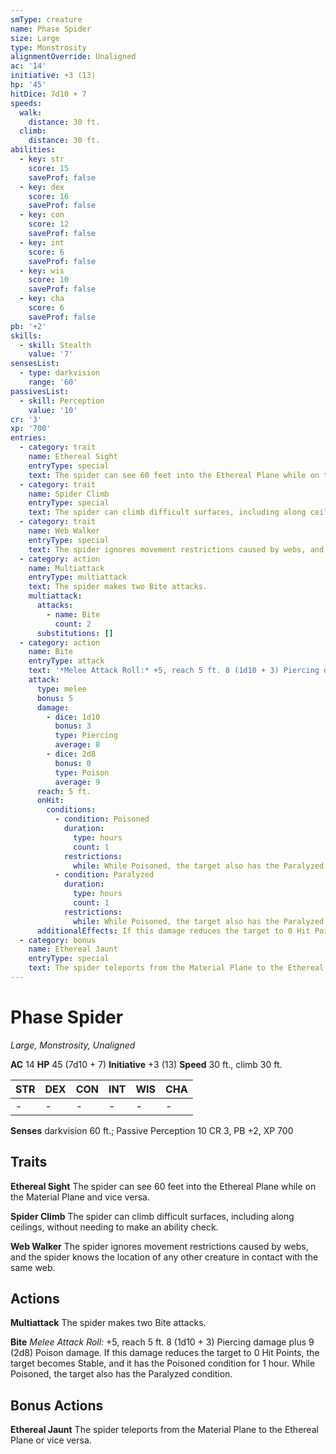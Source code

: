 ```yaml
---
smType: creature
name: Phase Spider
size: Large
type: Monstrosity
alignmentOverride: Unaligned
ac: '14'
initiative: +3 (13)
hp: '45'
hitDice: 7d10 + 7
speeds:
  walk:
    distance: 30 ft.
  climb:
    distance: 30 ft.
abilities:
  - key: str
    score: 15
    saveProf: false
  - key: dex
    score: 16
    saveProf: false
  - key: con
    score: 12
    saveProf: false
  - key: int
    score: 6
    saveProf: false
  - key: wis
    score: 10
    saveProf: false
  - key: cha
    score: 6
    saveProf: false
pb: '+2'
skills:
  - skill: Stealth
    value: '7'
sensesList:
  - type: darkvision
    range: '60'
passivesList:
  - skill: Perception
    value: '10'
cr: '3'
xp: '700'
entries:
  - category: trait
    name: Ethereal Sight
    entryType: special
    text: The spider can see 60 feet into the Ethereal Plane while on the Material Plane and vice versa.
  - category: trait
    name: Spider Climb
    entryType: special
    text: The spider can climb difficult surfaces, including along ceilings, without needing to make an ability check.
  - category: trait
    name: Web Walker
    entryType: special
    text: The spider ignores movement restrictions caused by webs, and the spider knows the location of any other creature in contact with the same web.
  - category: action
    name: Multiattack
    entryType: multiattack
    text: The spider makes two Bite attacks.
    multiattack:
      attacks:
        - name: Bite
          count: 2
      substitutions: []
  - category: action
    name: Bite
    entryType: attack
    text: '*Melee Attack Roll:* +5, reach 5 ft. 8 (1d10 + 3) Piercing damage plus 9 (2d8) Poison damage. If this damage reduces the target to 0 Hit Points, the target becomes Stable, and it has the Poisoned condition for 1 hour. While Poisoned, the target also has the Paralyzed condition.'
    attack:
      type: melee
      bonus: 5
      damage:
        - dice: 1d10
          bonus: 3
          type: Piercing
          average: 8
        - dice: 2d8
          bonus: 0
          type: Poison
          average: 9
      reach: 5 ft.
      onHit:
        conditions:
          - condition: Poisoned
            duration:
              type: hours
              count: 1
            restrictions:
              while: While Poisoned, the target also has the Paralyzed condition
          - condition: Paralyzed
            duration:
              type: hours
              count: 1
            restrictions:
              while: While Poisoned, the target also has the Paralyzed condition
      additionalEffects: If this damage reduces the target to 0 Hit Points, the target becomes Stable, and it has the Poisoned condition for 1 hour. While Poisoned, the target also has the Paralyzed condition.
  - category: bonus
    name: Ethereal Jaunt
    entryType: special
    text: The spider teleports from the Material Plane to the Ethereal Plane or vice versa.
---
```


# Phase Spider
*Large, Monstrosity, Unaligned*

**AC** 14
**HP** 45 (7d10 + 7)
**Initiative** +3 (13)
**Speed** 30 ft., climb 30 ft.

| STR | DEX | CON | INT | WIS | CHA |
| --- | --- | --- | --- | --- | --- |
| - | - | - | - | - | - |

**Senses** darkvision 60 ft.; Passive Perception 10
CR 3, PB +2, XP 700

## Traits

**Ethereal Sight**
The spider can see 60 feet into the Ethereal Plane while on the Material Plane and vice versa.

**Spider Climb**
The spider can climb difficult surfaces, including along ceilings, without needing to make an ability check.

**Web Walker**
The spider ignores movement restrictions caused by webs, and the spider knows the location of any other creature in contact with the same web.

## Actions

**Multiattack**
The spider makes two Bite attacks.

**Bite**
*Melee Attack Roll:* +5, reach 5 ft. 8 (1d10 + 3) Piercing damage plus 9 (2d8) Poison damage. If this damage reduces the target to 0 Hit Points, the target becomes Stable, and it has the Poisoned condition for 1 hour. While Poisoned, the target also has the Paralyzed condition.

## Bonus Actions

**Ethereal Jaunt**
The spider teleports from the Material Plane to the Ethereal Plane or vice versa.
